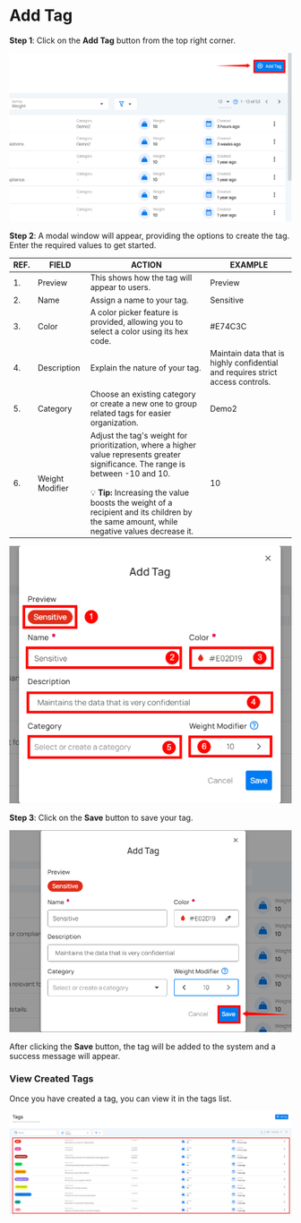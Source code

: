 # Add Tag

**Step 1**: Click on the **Add Tag** button from the top right corner.

![add-tag](../assets/tags/add-tag-light-3.png)

**Step 2**: A modal window will appear, providing the options to create the tag. Enter the required values to get started. 

| REF. | FIELD | ACTION | EXAMPLE |
|------|-----------------|-------------------|----------------|
| 1.   | Preview | This shows how the tag will appear to users. | Preview |
| 2.   | Name | Assign a name to your tag. | Sensitive  |
| 3.   | Color | A color picker feature is provided, allowing you to select a color using its hex code.|  #E74C3C |
| 4.   | Description | Explain the nature of your tag. | Maintain data that is highly confidential and requires strict access controls.|
| 5.   | Category | Choose an existing category or create a new one to group related tags for easier organization.|Demo2|
| 6.   | Weight Modifier | Adjust the tag's weight for prioritization, where a higher value represents greater significance. The range is between -10 and 10. <br><br>💡 **Tip:** Increasing the value boosts the weight of a recipient and its children by the same amount, while negative values decrease it. | 10 |

![tag-details](../assets/tags/tag-details-light-4.png)

**Step 3**: Click on the **Save** button to save your tag.

![save-tag](../assets/tags/save-tag-light-5.png)

After clicking the **Save** button, the tag will be added to the system and a success message will appear.

### View Created Tags

Once you have created a tag, you can view it in the tags list.

![view-tag](../assets/tags/view-tag-light-6.png)

